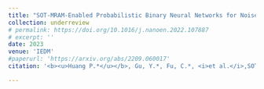 ```yaml
---
title: "SOT-MRAM-Enabled Probabilistic Binary Neural Networks for Noise-Tolerant and Fast Training"
collection: underreview
# permalink: https://doi.org/10.1016/j.nanoen.2022.107887
# excerpt: ''
date: 2023
venue: 'IEDM'
#paperurl: 'https://arxiv.org/abs/2209.060017'
citation: '<b><u>Huang P.*</u></b>, Gu, Y.*, Fu, C.*, <i>et al.</i>,SOT-MRAM-Enabled Probabilistic Binary Neural Networks for Noise-Tolerant and Fast Training (under review by <b><i>IEDM 2023</i></b>).'

---
```

<!-- The self-powered wireless switch is one of the successful battery-free electronic products, which can be fully powered by a small mechanical energy harvesting (MEH). In most existing designs, bistable toggling electromagnetic energy harvesters are utilized to extract the mechanical energy associated with the switch toggling motions. Although such MEH modules are already put into volume production, the toggling dynamics and their energy profile have not been seriously investigated yet. This paper gives a comprehensive study of this toggling MEH. The released energy in a toggling action is quantified based on a varying potential well theoretical model. The mechanical–magnetic–electrical interaction within this dynamic system is better revealed with a simulation model built in Matlab Simulink. Experimental results further validate both the theory and simulation. The new insight into these quasi-static MEH systems and their essential potential energy precharging mechanism fills the gap between leading engineering practice and lagging academic study, in terms of application significance, over the last two decades. -->

<!-- [Download paper here](https://doi.org/10.1016/j.nanoen.2022.107887) -->

<!-- Recommended citation: Your Name, You. (2009). "Paper Title Number 1." <i>Journal 1</i>. 1(1). -->
